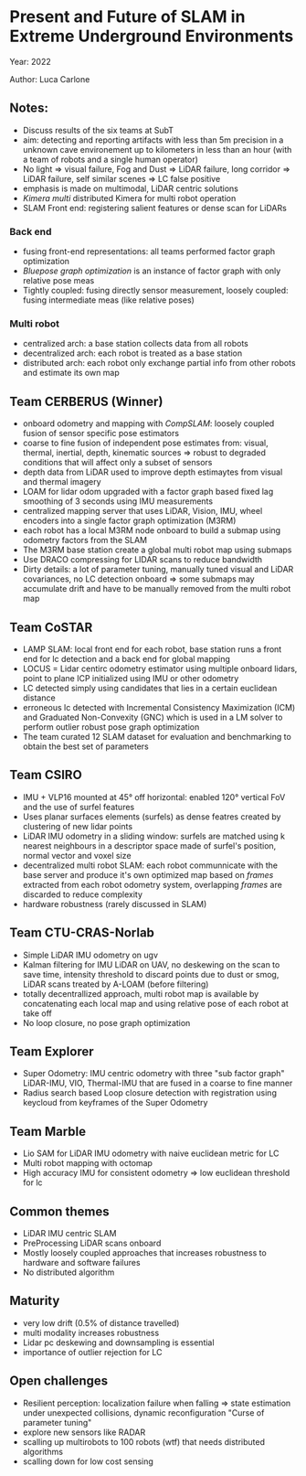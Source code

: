 # Present and Future of SLAM in Extreme Underground Environments

Year: 2022

Author: Luca Carlone

Notes:
---
* Discuss results of the six teams at SubT
* aim: detecting and reporting artifacts with less than 5m precision in a unknown cave environement up to kilometers in less than an hour (with a team of robots and a single human operator)
* No light => visual failure, Fog and Dust => LiDAR failure, long corridor => LiDAR failure, self similar scenes => LC false positive
* emphasis is made on multimodal, LiDAR centric solutions
* *Kimera multi* distributed Kimera for multi robot operation
* SLAM Front end: registering salient features or dense scan for LiDARs

### Back end

* fusing front-end representations: all teams performed factor graph optimization
* *Bluepose graph optimization* is an instance of factor graph with only relative pose meas
* Tightly coupled: fusing directly sensor measurement, loosely coupled: fusing intermediate meas (like relative poses)

### Multi robot
* centralized arch: a base station collects data from all robots
* decentralized arch: each robot is treated as a base station
* distributed arch: each robot only exchange partial info from other robots and estimate its own map

## Team CERBERUS (Winner)

* onboard odometry and mapping with *CompSLAM*: loosely coupled fusion of sensor specific pose estimators
* coarse to fine fusion of independent pose estimates from: visual, thermal, inertial, depth, kinematic sources => robust to degraded conditions that will affect only a subset of sensors
* depth data from LiDAR used to improve depth estimaytes from visual and thermal imagery
* LOAM for lidar odom upgraded with a factor graph based fixed lag smoothing of 3 seconds using IMU measurements 
* centralized mapping server that uses LiDAR, Vision, IMU, wheel encoders into a single factor graph optimization (M3RM)
* each robot has a local M3RM node onboard to build a submap using odometry factors from the SLAM
* The M3RM base station create a global multi robot map using submaps
* Use DRACO compressing for LIDAR scans to reduce bandwidth
* Dirty details: a lot of parameter tuning, manually tuned visual and LiDAR covariances, no LC detection onboard => some submaps may accumulate drift and have to be manually removed from the multi robot map

## Team CoSTAR 

* LAMP SLAM: local front end for each robot, base station runs a front end for lc detection and a back end for global mapping
* LOCUS = Lidar centirc odometry estimator using multiple onboard lidars, point to plane ICP initialized using IMU or other odometry 
* LC detected simply using candidates that lies in a certain euclidean distance
* erroneous lc detected with Incremental Consistency Maximization (ICM) and Graduated Non-Convexity (GNC) which is used in a LM solver to perform outlier robust pose graph optimization
* The team curated 12 SLAM dataset for evaluation and benchmarking to obtain the best set of parameters

## Team CSIRO

* IMU + VLP16 mounted at 45° off horizontal: enabled 120° vertical FoV and the use of surfel features
* Uses planar surfaces elements (surfels) as dense featres created by clustering of new lidar points
* LiDAR IMU odometry in a sliding window: surfels are matched using k nearest neighbours in a descriptor space made of surfel's position, normal vector and voxel size
* decentralized multi robot SLAM: each robot communnicate with the base server and produce it's own optimized map based on *frames* extracted from each robot odometry system, overlapping *frames* are discarded to reduce complexity 
* hardware robustness (rarely discussed in SLAM)

## Team CTU-CRAS-Norlab
* Simple LiDAR IMU odometry on ugv
* Kalman filtering for IMU LiDAR on UAV, no deskewing on the scan to save time, intensity threshold to discard points due to dust or smog, LiDAR scans treated by A-LOAM (before filtering)
* totally decentrallized approach, multi robot map is available by concatenating each local map and using relative pose of each robot at take off
* No loop closure, no pose graph optimization

## Team Explorer
* Super Odometry: IMU centric odometry with three "sub factor graph" LiDAR-IMU, VIO, Thermal-IMU that are fused in a coarse to fine manner
* Radius search based Loop closure detection with registration using keycloud from keyframes of the Super Odometry

## Team Marble
* Lio SAM for LiDAR IMU odometry with naive euclidean metric for LC 
* Multi robot mapping with octomap
* High accuracy IMU for consistent odometry => low euclidean threshold for lc

## Common themes
* LiDAR IMU centric SLAM
* PreProcessing LiDAR scans onboard
* Mostly loosely coupled approaches that increases robustness to hardware and software failures
* No distributed algorithm

## Maturity
* very low drift (0.5% of distance travelled)
* multi modality increases robustness
* Lidar pc deskewing and downsampling is essential
* importance of outlier rejection for LC

## Open challenges
* Resilient perception: localization failure when falling => state estimation under unexpected collisions, dynamic reconfiguration "Curse of parameter tuning"
* explore new sensors like RADAR
* scalling up multirobots to 100 robots (wtf) that needs distributed algorithms
* scalling down for low cost sensing 